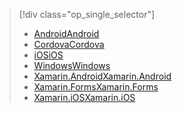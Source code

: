 > [!div class="op_single_selector"]
> * [<span data-ttu-id="ff5dd-101">Android</span><span class="sxs-lookup"><span data-stu-id="ff5dd-101">Android</span></span>](../articles/app-service-mobile/app-service-mobile-android-get-started-offline-data.md)
> * [<span data-ttu-id="ff5dd-102">Cordova</span><span class="sxs-lookup"><span data-stu-id="ff5dd-102">Cordova</span></span>](../articles/app-service-mobile/app-service-mobile-cordova-get-started-offline-data.md)
> * [<span data-ttu-id="ff5dd-103">iOS</span><span class="sxs-lookup"><span data-stu-id="ff5dd-103">iOS</span></span>](../articles/app-service-mobile/app-service-mobile-ios-get-started-offline-data.md)
> * [<span data-ttu-id="ff5dd-104">Windows</span><span class="sxs-lookup"><span data-stu-id="ff5dd-104">Windows</span></span>](../articles/app-service-mobile/app-service-mobile-windows-store-dotnet-get-started-offline-data.md)
> * [<span data-ttu-id="ff5dd-105">Xamarin.Android</span><span class="sxs-lookup"><span data-stu-id="ff5dd-105">Xamarin.Android</span></span>](../articles/app-service-mobile/app-service-mobile-xamarin-android-get-started-offline-data.md)
> * [<span data-ttu-id="ff5dd-106">Xamarin.Forms</span><span class="sxs-lookup"><span data-stu-id="ff5dd-106">Xamarin.Forms</span></span>](../articles/app-service-mobile/app-service-mobile-xamarin-forms-get-started-offline-data.md)
> * [<span data-ttu-id="ff5dd-107">Xamarin.iOS</span><span class="sxs-lookup"><span data-stu-id="ff5dd-107">Xamarin.iOS</span></span>](../articles/app-service-mobile/app-service-mobile-xamarin-ios-get-started-offline-data.md)
> 
> 

